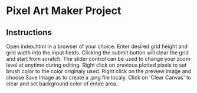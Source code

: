 # Pixel Art Maker Project

## Instructions
Open index.html in a browser of your choice.  Enter desired grid height and grid width into the input fields.  Clicking the submit button will clear the grid and start from scratch.
The slider control can be used to change your zoom level at anytime during editing.
Right click on previous plotted pixels to set brush color to the color originaly used.
Right click on the preview image and choose Save Image as to create a .png file localy.
Click on 'Clear Canvas' to clear and set background color of entire area.
